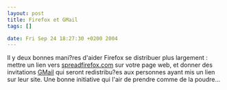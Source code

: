 ```yaml
--- 
layout: post
title: Firefox et GMail
tags: []

date: Fri Sep 24 18:27:30 +0200 2004
---
```

Il y deux bonnes mani?res d'aider Firefox   se distribuer plus largement : mettre un lien vers <a href="http://spreadfirefox.com"  hreflang="en">spreadfirefox.com</a> sur votre page web, et donner des invitations   <a href="http://gmail.google.com" hreflang="en">GMail</a> qui seront redistribu?es aux personnes ayant mis un lien sur leur site. Une bonne initiative qui   l'air de prendre comme de la poudre...
